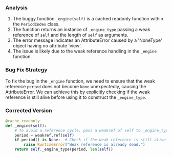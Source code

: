 ### Analysis
1. The buggy function `_engine(self)` is a cached readonly function within the `PeriodIndex` class.
2. The function returns an instance of `_engine_type` passing a weak reference of `self` and the length of `self` as arguments.
3. The error message indicates an AttributeError caused by a 'NoneType' object having no attribute 'view'.
4. The issue is likely due to the weak reference handling in the `_engine` function.
   
### Bug Fix Strategy
To fix the bug in the `_engine` function, we need to ensure that the weak reference `period` does not become `None` unexpectedly, causing the AttributeError. We can achieve this by explicitly checking if the weak reference is still alive before using it to construct the `_engine_type`.

### Corrected Version

```python
@cache_readonly
def _engine(self):
    # To avoid a reference cycle, pass a weakref of self to _engine_type.
    period = weakref.ref(self)
    if period() is None:  # Check if the weak reference is still alive
        raise RuntimeError("Weak reference is already dead.")
    return self._engine_type(period, len(self))
```